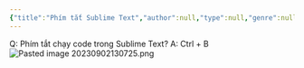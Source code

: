 ```yaml
---
{"title":"Phím tắt Sublime Text","author":null,"type":null,"genre":null,"word-count":null,"dg-publish":true,"dg-hide":true,"tags":["shortcuts","Sublime-Tex","software"],"permalink":"/ban-than/ptbt/hieu-suat/phim-tat-sublime-text/","hide":true,"dgPassFrontmatter":true}
---
```



Q: Phím tắt chạy code trong Sublime Text?
A: Ctrl + B
![Pasted image 20230902130725.png](/img/user/3.%20RESOURCE/attachments/Pasted%20image%2020230902130725.png)
<!--ID: 1693740034716-->
